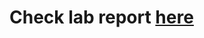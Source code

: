 # Check lab report [here](https://github.com/Pasha831/distributed_computing_3/blob/master/CudaLab3.ipynb)
